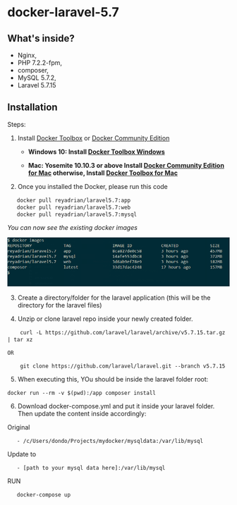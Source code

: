 # docker-laravel-5.7

## What's inside?
* Nginx,
* PHP 7.2.2-fpm,
* composer,
* MySQL 5.7.2,
* Laravel 5.7.15

## Installation

Steps:

1. Install [Docker Toolbox](https://docs.docker.com/toolbox/overview/) or [Docker Community Edition](https://store.docker.com/search?type=edition&offering=community) 

   * **Windows 10: Install [Docker Toolbox Windows](https://docs.docker.com/docker-for-windows/)**

   * **Mac: Yosemite 10.10.3 or above Install [Docker Community Edition for Mac](https://store.docker.com/editions/community/docker-ce-desktop-mac) otherwise, Install [Docker Toolbox for Mac](https://docs.docker.com/docker-for-mac/)**



2. Once you installed the Docker, please run this code

```
   docker pull reyadrian/laravel5.7:app
   docker pull reyadrian/laravel5.7:web
   docker pull reyadrian/laravel5.7:mysql
```
   *You can now see the existing docker images*
   
   ![Image of docker view](/docker-images-view.png)   
  
3. Create a directory/folder for the laravel application (this will be the directory for the laravel files)

4. Unzip or clone laravel repo inside your newly created folder.
```
    curl -L https://github.com/laravel/laravel/archive/v5.7.15.tar.gz | tar xz
```    
    OR
```   
    git clone https://github.com/laravel/laravel.git --branch v5.7.15
```

5. When executing this, YOu should be inside the laravel folder root:
```  
docker run --rm -v $(pwd):/app composer install
```

6. Download docker-compose.yml and put it inside your laravel folder.
Then update the content inside accordingly:

  Original
```
   - /c/Users/dondo/Projects/mydocker/mysqldata:/var/lib/mysql
```

  Update to
```
   - [path to your mysql data here]:/var/lib/mysql
```


RUN
```
   docker-compose up
```
